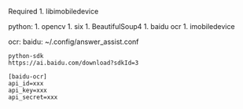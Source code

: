 Required
    1. libimobiledevice



python:
    1. opencv
    1. six
    1. BeautifulSoup4
    1. baidu ocr
    1. imobiledevice


ocr:
    baidu:
    ~/.config/answer_assist.conf

    python-sdk
    https://ai.baidu.com/download?sdkId=3

```
[baidu-ocr]
api_id=xxx
api_key=xxx
api_secret=xxx
```
